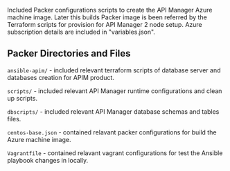 Included Packer configurations scripts to create the API Manager Azure machine image. Later this builds Packer image is been referred by the Terraform scripts for provision for API Manager 2 node setup.
Azure subscription details are included in "variables.json".

Packer Directories and Files
----------------
`ansible-apim/` - 
    included relevant terraform scripts of database server and databases creation for APIM product.

`scripts/` - 
    included relevant API Manager runtime configurations and clean up scripts.
    
`dbscripts/` - 
    included relevant API Manager database schemas and tables files.
    
`centos-base.json` - 
    contained relavant packer configurations for build the Azure machine image.
    
`Vagrantfile` - 
    contained relavant vagrant configurations for test the Ansible playbook changes in locally.
